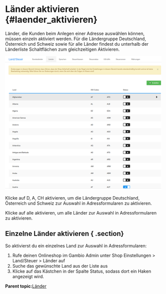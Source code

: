 # Länder aktivieren {#laender_aktivieren}

Länder, die Kunden beim Anlegen einer Adresse auswählen können, müssen einzeln aktiviert werden. Für die Ländergruppe Deutschland, Österreich und Schweiz sowie für alle Länder findest du unterhalb der Länderliste Schaltflächen zum gleichzeitigen Aktivieren.

![](Bilder/Abb050_UebersichtUeberDieVerfuegbarenLaender.PNG "Übersicht über die verfügbaren Länder")

Klicke auf D, A, CH aktivieren, um die Ländergruppe Deutschland, Österreich und Schweiz zur Auswahl in Adressformularen zu aktivieren.

Klicke auf alle aktivieren, um alle Länder zur Auswahl in Adressformularen zu aktivieren.

## Einzelne Länder aktivieren { .section}

So aktivierst du ein einzelnes Land zur Auswahl in Adressformularen:

1.  Rufe deinen Onlineshop im Gambio Admin unter Shop Einstellungen \> Land/Steuer \> Länder auf
2.  Suche das gewünschte Land aus der Liste aus
3.  Klicke auf das Kästchen in der Spalte Status, sodass dort ein Haken angezeigt wird.

**Parent topic:**[Länder](6_1_Laender.md)

